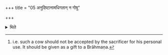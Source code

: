 +++
title = "05 अनुदिष्टानामधिगतान् न गोषु"

+++

<details><summary>थिते</summary>

5. He should not cause the cow which has been reobtained after she has been assigned to move among (his other) cows.[^1]  


[^1]: i.e. such a cow should not be accepted by the sacrificer for his personal use. It should be given as a gift to a Brāhmaṇa.
</details>
